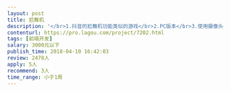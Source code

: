 ```yaml
---                
layout: post       
title: 尬舞机           
description: '</br>1.抖音的尬舞机功能类似的游戏</br>2.PC版本</br>3.使用摄像头</br>4.unity开发优先</br>价格和周期详谈</br>'     
contenturl: https://pro.lagou.com/project/7202.html      
tags: [前端开发]            
salary: 3000元以下          
publish_time: 2018-04-10 16:42:03         
review: 2478人                   
apply: 5人                   
recommend: 3人                   
time_range: 小于1周              
---                 
```

